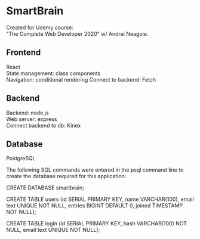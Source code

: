 # SmartBrain

Created for Udemy course:  
"The Complete Web Developer 2020" w/ Andrei Neagoie.  

## Frontend
React  
State management: class components  
Navigation: conditional rendering
Connect to backend: Fetch 

## Backend
Backend: node.js  
Web server: express  
Connect backend to db: Kinex

## Database
PostgreSQL  

The following SQL commands were entered in the psql command line to create the database required for this application:  

CREATE DATABASE smartbrain;  

CREATE TABLE users (id SERIAL PRIMARY KEY, name VARCHAR(100), email text UNIQUE NOT NULL, entries BIGINT DEFAULT 0, joined TIMESTAMP NOT NULL);  

CREATE TABLE login (id SERIAL PRIMARY KEY, hash VARCHAR(100) NOT NULL, email text UNIQUE NOT NULL);  
